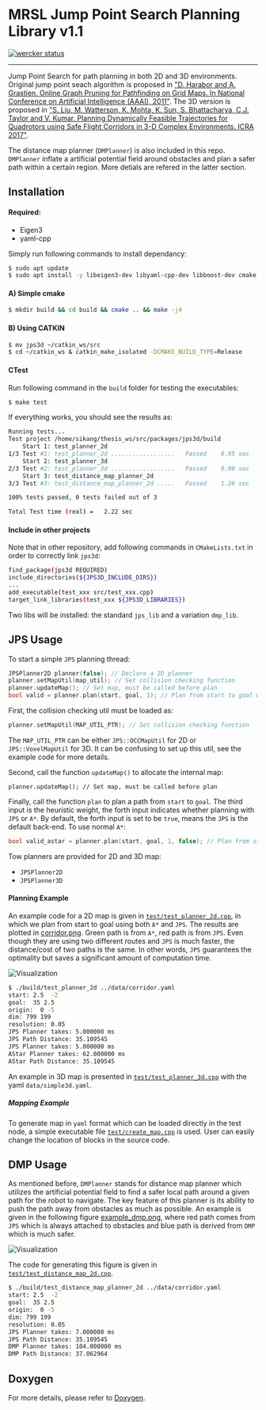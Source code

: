 # MRSL Jump Point Search Planning Library v1.1
[![wercker status](https://app.wercker.com/status/880ab5feaff25f0483e5f2c4f834b8c0/s/master "wercker status")](https://app.wercker.com/project/byKey/880ab5feaff25f0483e5f2c4f834b8c0)
- - -
Jump Point Search for path planning in both 2D and 3D environments. Original jump point seach algorithm is proposed in ["D. Harabor and A. Grastien. Online Graph Pruning for Pathfinding on Grid Maps. In National Conference on Artificial Intelligence (AAAI), 2011"](https://www.aaai.org/ocs/index.php/AAAI/AAAI11/paper/download/3761/4007). The 3D version is proposed in ["S. Liu, M. Watterson, K. Mohta, K. Sun, S. Bhattacharya, C.J. Taylor and V. Kumar. Planning Dynamically Feasible Trajectories for Quadrotors using Safe Flight Corridors in 3-D Complex Environments. ICRA 2017"](http://ieeexplore.ieee.org/abstract/document/7839930/).

The distance map planner (`DMPlanner`) is also included in this repo. `DMPlanner` inflate a artificial potential field around obstacles and plan a safer path within a certain region. More detials are refered in the latter section.

## Installation
#### Required:
 - Eigen3
 - yaml-cpp

Simply run following commands to install dependancy:
```bash
$ sudo apt update
$ sudo apt install -y libeigen3-dev libyaml-cpp-dev libboost-dev cmake
```

#### A) Simple cmake
```bash
$ mkdir build && cd build && cmake .. && make -j4
```

#### B) Using CATKIN
```bash
$ mv jps3d ~/catkin_ws/src
$ cd ~/catkin_ws & catkin_make_isolated -DCMAKE_BUILD_TYPE=Release
```

#### CTest
Run following command in the `build` folder for testing the executables:
```bash
$ make test
```

If everything works, you should see the results as:
```bash
Running tests...
Test project /home/sikang/thesis_ws/src/packages/jps3d/build
    Start 1: test_planner_2d
1/3 Test #1: test_planner_2d ..................   Passed    0.95 sec
    Start 2: test_planner_3d
2/3 Test #2: test_planner_3d ..................   Passed    0.00 sec
    Start 3: test_distance_map_planner_2d
3/3 Test #3: test_distance_map_planner_2d .....   Passed    1.26 sec

100% tests passed, 0 tests failed out of 3

Total Test time (real) =   2.22 sec
```

#### Include in other projects
Note that in other repository, add following commands in `CMakeLists.txt` in order to correctly link `jps3d`:
```sh
find_package(jps3d REQUIRED)
include_directories(${JPS3D_INCLUDE_DIRS})
...
add_executable(test_xxx src/test_xxx.cpp)
target_link_libraries(test_xxx ${JPS3D_LIBRARIES})
```

Two libs will be installed: the standard `jps_lib` and a variation `dmp_lib`.

## JPS Usage
To start a simple `JPS` planning thread:
```c++
JPSPlanner2D planner(false); // Declare a 2D planner
planner.setMapUtil(map_util); // Set collision checking function
planner.updateMap(); // Set map, must be called before plan
bool valid = planner.plan(start, goal, 1); // Plan from start to goal with heuristic weight 1, using JPS
```

First, the collision checking util must be loaded as:
```c++
planner.setMapUtil(MAP_UTIL_PTR); // Set collision checking function
```
The `MAP_UTIL_PTR` can be either `JPS::OCCMapUtil` for 2D or `JPS::VoxelMapUtil` for 3D. It can be confusing to set up this util, see the example code for more details.

Second, call the function `updateMap()` to allocate the internal map:
```
planner.updateMap(); // Set map, must be called before plan
```

Finally, call the function `plan` to plan a path from `start` to `goal`. The third input is the heuristic weight, the forth input indicates whether planning with `JPS` or `A*`.
By default, the forth input is set to be `true`, means the `JPS` is the default back-end. To use normal `A*`:
```c++
bool valid_astar = planner.plan(start, goal, 1, false); // Plan from start to goal with heuristic weight 1, using A*
```

Tow planners are provided for 2D and 3D map:
 - ```JPSPlanner2D```
 - ```JPSPlanner3D```

#### Planning Example
An example code for a 2D map is given in [`test/test_planner_2d.cpp`](https://github.com/sikang/jps3d/blob/master/test/test_planner_2d.cpp),
in which we plan from start to goal using both ```A*``` and ```JPS```.
The results are plotted in [corridor.png](https://github.com/sikang/jps3d/blob/master/data/corridor.png).
Green path is from ```A*```, red path is from ```JPS```. Even though they are using two different routes and `JPS` is much faster, the distance/cost of two paths is the same.
In other words, `JPS` guarantees the optimality but saves a significant amount of computation time.

![Visualization](./data/corridor.png)
```bash
$ ./build/test_planner_2d ../data/corridor.yaml
start: 2.5  -2
goal:  35 2.5
origin:  0 -5
dim: 799 199
resolution: 0.05
JPS Planner takes: 5.000000 ms
JPS Path Distance: 35.109545
JPS Planner takes: 5.000000 ms
AStar Planner takes: 62.000000 ms
AStar Path Distance: 35.109545
```

An example in 3D map is presented in [`test/test_planner_3d.cpp`](https://github.com/sikang/jps3d/blob/master/test/test_planner_3d.cpp) with the yaml `data/simple3d.yaml`.

##### Mapping Example
To generate map in `yaml` format which can be loaded directly in the test node, a simple executable file [`test/create_map.cpp`](https://github.com/sikang/jps3d/blob/master/test/create_map.cpp) is used.
User can easily change the location of blocks in the source code.

## DMP Usage
As mentioned before, `DMPlanner` stands for distance map planner which utilizes the artificial potential field to find a safer local path around a given path for the robot to navigate.
The key feature of this planner is its ability to push the path away from obstacles as much as possible. An example is given in the following figure
[example_dmp.png](https://github.com/sikang/jps3d/blob/master/data/example_dmp.png), where red path comes from `JPS` which is always attached to obstacles and blue path is derived from `DMP` which is much safer.

![Visualization](./data/example_dmp.png)

The code for generating this figure is given in [`test/test_distance_map_2d.cpp`](https://github.com/sikang/jps3d/blob/master/test/test_distance_map_planner_2d.cpp).
```bash
$ ./build/test_distance_map_planner_2d ../data/corridor.yaml
start: 2.5  -2
goal:  35 2.5
origin:  0 -5
dim: 799 199
resolution: 0.05
JPS Planner takes: 7.000000 ms
JPS Path Distance: 35.109545
DMP Planner takes: 104.000000 ms
DMP Path Distance: 37.062964
```

## Doxygen
For more details, please refer to [Doxygen](https://sikang.github.io/jps3d).

